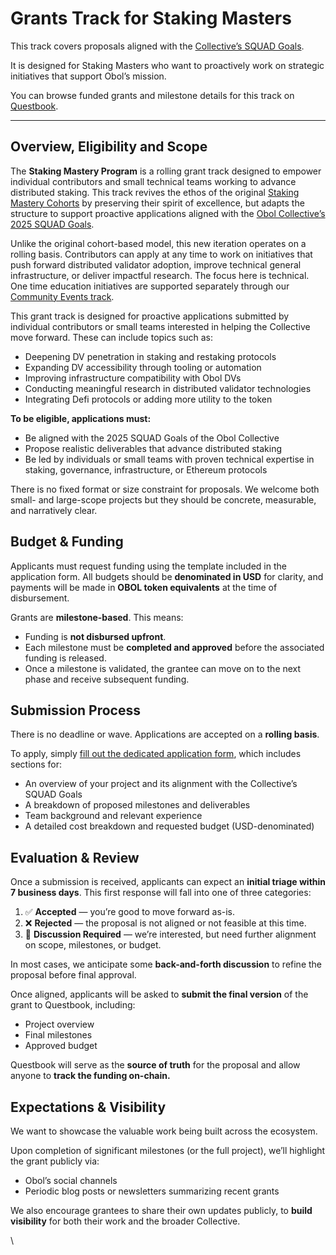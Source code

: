 # Grants Track for Staking Masters

This track covers proposals aligned with the [Collective’s SQUAD Goals](https://community.obol.org/t/oip-3-obol-collective-2025-goals-proposal/388).

It is designed for Staking Masters who want to proactively work on strategic initiatives that support Obol’s mission.

You can browse funded grants and milestone details for this track on[ ](https://questbook.app/grants/obol/track-name-placeholder)[Questbook](https://questbook.app/dashboard/?grantId=68d792a86fd5365ca2538329\&chainId=10).

***

## Overview, Eligibility and Scope

The **Staking Mastery Program** is a rolling grant track designed to empower individual contributors and small technical teams working to advance distributed staking. This track revives the ethos of the original [Staking Mastery Cohorts](https://docs.obol.org/~/revisions/v7a1DKzsdS3hejZZ27IA/community-and-governance/community/staking-masters) by preserving their spirit of excellence, but adapts the structure to support proactive applications aligned with the [Obol Collective’s 2025 SQUAD Goals](https://community.obol.org/t/oip-3-obol-collective-2025-goals-proposal/388).

Unlike the original cohort-based model, this new iteration operates on a rolling basis. Contributors can apply at any time to work on initiatives that push forward distributed validator adoption, improve technical general infrastructure, or deliver impactful research. The focus here is technical. One time education initiatives are supported separately through our [Community Events track](https://docs.obol.org/~/revisions/v7a1DKzsdS3hejZZ27IA/community-and-governance/community/grants-program/grants-track-for-community-events).

This grant track is designed for proactive applications submitted by individual contributors or small teams interested in helping the Collective move forward. These can include topics such as:

* Deepening DV penetration in staking and restaking protocols
* Expanding DV accessibility through tooling or automation
* Improving infrastructure compatibility with Obol DVs
* Conducting meaningful research in distributed validator technologies
* Integrating Defi protocols or adding more utility to the token



**To be eligible, applications must:**

* Be aligned with the 2025 SQUAD Goals of the Obol Collective
* Propose realistic deliverables that advance distributed staking
* Be led by individuals or small teams with proven technical expertise in staking, governance, infrastructure, or Ethereum protocols

There is no fixed format or size constraint for proposals. We welcome both small- and large-scope projects  but they should be concrete, measurable, and narratively clear.

## Budget & Funding

Applicants must request funding using the template included in the application form. All budgets should be **denominated in USD** for clarity, and payments will be made in **OBOL token equivalents** at the time of disbursement.

Grants are **milestone-based**. This means:

* Funding is **not disbursed upfront**.
* Each milestone must be **completed and approved** before the associated funding is released.
* Once a milestone is validated, the grantee can move on to the next phase and receive subsequent funding.

## Submission Process

There is no deadline or wave. Applications are accepted on a **rolling basis**.

To apply, simply [fill out the dedicated application form](https://forms.gle/hJfXtGZFZqNoWAyE8), which includes sections for:

* An overview of your project and its alignment with the Collective’s SQUAD Goals
* A breakdown of proposed milestones and deliverables
* Team background and relevant experience
* A detailed cost breakdown and requested budget (USD-denominated)

## Evaluation & Review

Once a submission is received, applicants can expect an **initial triage within 7 business days**. This first response will fall into one of three categories:

1. ✅ **Accepted** — you’re good to move forward as-is.
2. ❌ **Rejected** — the proposal is not aligned or not feasible at this time.
3. 💬 **Discussion Required** — we’re interested, but need further alignment on scope, milestones, or budget.

In most cases, we anticipate some **back-and-forth discussion** to refine the proposal before final approval.

Once aligned, applicants will be asked to **submit the final version** of the grant to Questbook, including:

* Project overview
* Final milestones
* Approved budget

Questbook will serve as the **source of truth** for the proposal and allow anyone to **track the funding on-chain.**

## Expectations & Visibility

We want to showcase the valuable work being built across the ecosystem.

Upon completion of significant milestones (or the full project), we’ll highlight the grant publicly via:

* Obol’s social channels
* Periodic blog posts or newsletters summarizing recent grants

We also encourage grantees to share their own updates publicly, to **build visibility** for both their work and the broader Collective.

\
